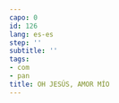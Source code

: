 ```yaml
---
capo: 0
id: 126
lang: es-es
step: ''
subtitle: ''
tags:
- com
- pan
title: OH JESÚS, AMOR MÍO
---
```

